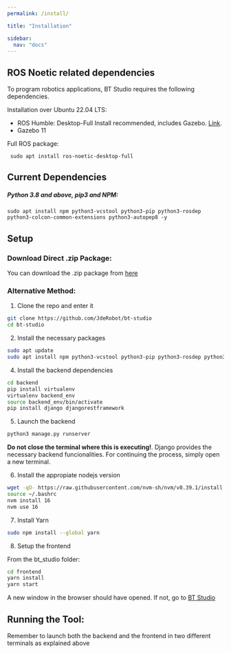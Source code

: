 ```yaml
---
permalink: /install/

title: "Installation"

sidebar:
  nav: "docs"
---
```



## ROS Noetic related dependencies


To program robotics applications, BT Studio requires the following dependencies.

Installation over Ubuntu 22.04 LTS:

- ROS Humble: Desktop-Full Install recommended, includes Gazebo. [Link](https://docs.ros.org/en/humble/Installation/Ubuntu-Install-Debians.html).
- Gazebo 11

Full ROS package:

```
 sudo apt install ros-noetic-desktop-full
```

## Current Dependencies

##### Python 3.8 and above, pip3 and NPM:

```
sudo apt install npm python3-vcstool python3-pip python3-rosdep python3-colcon-common-extensions python3-autopep8 -y
```


## Setup


### Download Direct .zip Package:

You can download the .zip package from [here](https://github.com/JdeRobot/bt-studio/releases)


### Alternative Method:

1. Clone the repo and enter it
```bash
git clone https://github.com/JdeRobot/bt-studio
cd bt-studio
```

2. Install the necessary packages
```bash
sudo apt update
sudo apt install npm python3-vcstool python3-pip python3-rosdep python3-colcon-common-extensions python3-autopep8 -y
```

4. Install the backend dependencies
```bash
cd backend
pip install virtualenv
virtualenv backend_env
source backend_env/bin/activate
pip install django djangorestframework
```

5. Launch the backend

```bash
python3 manage.py runserver
```

**Do not close the terminal where this is executing!**. Django provides the necessary backend funcionalities. For continuing the process, simply open a new terminal. 

6. Install the appropiate nodejs version

```bash
wget -qO- https://raw.githubusercontent.com/nvm-sh/nvm/v0.39.1/install.sh | bash
source ~/.bashrc
nvm install 16
nvm use 16
```

7. Install Yarn

```bash
sudo npm install --global yarn
```

8. Setup the frontend

From the bt_studio folder:

```bash
cd frontend
yarn install
yarn start
```

A new window in the browser should have opened. If not, go to [BT Studio](http://localhost:3000/)


## Running the Tool:

Remember to launch both the backend and the frontend in two different terminals as explained above
